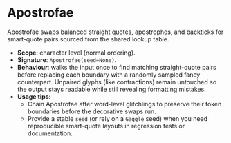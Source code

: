 # Apostrofae

Apostrofae swaps balanced straight quotes, apostrophes, and backticks for smart-quote pairs sourced from the shared lookup table.

- **Scope**: character level (normal ordering).
- **Signature**: `Apostrofae(seed=None)`.
- **Behaviour**: walks the input once to find matching straight-quote pairs before replacing each boundary with a randomly sampled fancy counterpart. Unpaired glyphs (like contractions) remain untouched so the output stays readable while still revealing formatting mistakes.
- **Usage tips**:
  - Chain Apostrofae after word-level glitchlings to preserve their token boundaries before the decorative swaps run.
  - Provide a stable `seed` (or rely on a `Gaggle` seed) when you need reproducible smart-quote layouts in regression tests or documentation.
